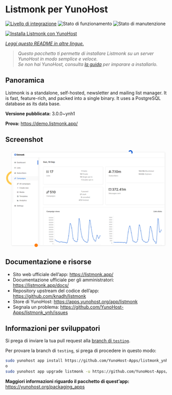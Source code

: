 <!--
N.B.: Questo README è stato automaticamente generato da <https://github.com/YunoHost/apps/tree/master/tools/readme_generator>
NON DEVE essere modificato manualmente.
-->

# Listmonk per YunoHost

[![Livello di integrazione](https://dash.yunohost.org/integration/listmonk.svg)](https://dash.yunohost.org/appci/app/listmonk) ![Stato di funzionamento](https://ci-apps.yunohost.org/ci/badges/listmonk.status.svg) ![Stato di manutenzione](https://ci-apps.yunohost.org/ci/badges/listmonk.maintain.svg)

[![Installa Listmonk con YunoHost](https://install-app.yunohost.org/install-with-yunohost.svg)](https://install-app.yunohost.org/?app=listmonk)

*[Leggi questo README in altre lingue.](./ALL_README.md)*

> *Questo pacchetto ti permette di installare Listmonk su un server YunoHost in modo semplice e veloce.*  
> *Se non hai YunoHost, consulta [la guida](https://yunohost.org/install) per imparare a installarlo.*

## Panoramica

Listmonk is a standalone, self-hosted, newsletter and mailing list manager. It is fast, feature-rich, and packed into a single binary. It uses a PostgreSQL database as its data base.


**Versione pubblicata:** 3.0.0~ynh1

**Prova:** <https://demo.listmonk.app/>

## Screenshot

![Screenshot di Listmonk](./doc/screenshots/screenshot.png)

## Documentazione e risorse

- Sito web ufficiale dell’app: <https://listmonk.app/>
- Documentazione ufficiale per gli amministratori: <https://listmonk.app/docs/>
- Repository upstream del codice dell’app: <https://github.com/knadh/listmonk>
- Store di YunoHost: <https://apps.yunohost.org/app/listmonk>
- Segnala un problema: <https://github.com/YunoHost-Apps/listmonk_ynh/issues>

## Informazioni per sviluppatori

Si prega di inviare la tua pull request alla [branch di `testing`](https://github.com/YunoHost-Apps/listmonk_ynh/tree/testing).

Per provare la branch di `testing`, si prega di procedere in questo modo:

```bash
sudo yunohost app install https://github.com/YunoHost-Apps/listmonk_ynh/tree/testing --debug
o
sudo yunohost app upgrade listmonk -u https://github.com/YunoHost-Apps/listmonk_ynh/tree/testing --debug
```

**Maggiori informazioni riguardo il pacchetto di quest’app:** <https://yunohost.org/packaging_apps>
